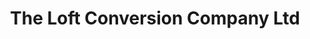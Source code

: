 ---
title: "The Loft Conversion Company Ltd"
url: /drayton-portsmouth/the-loft-conversion-company-ltd/
shop: Möbel
---